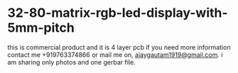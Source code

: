 # 32-80-matrix-rgb-led-display-with-5mm-pitch
this is commercial product and it is 4 layer pcb if you need more information contact me +919763374866 or mail me on, ajaygautam1919@gmail.com. i am sharing only photos and one gerbar file. 
